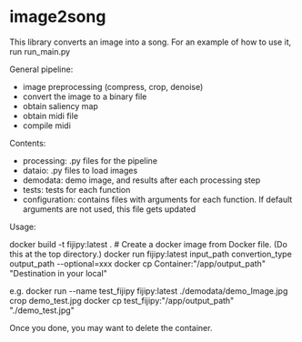 # image2song

This library converts an image into a song.
For an example of how to use it, run run_main.py

General pipeline:
- image preprocessing (compress, crop, denoise)
- convert the image to a binary file
- obtain saliency map
- obtain midi file
- compile midi

Contents:
- processing: .py files for the pipeline
- dataio: .py files to load images
- demodata: demo image, and results after each processing step 
- tests: tests for each function
- configuration: contains files with arguments for each function. If default arguments are not used, this file gets updated

Usage: 

docker build -t fijipy:latest . # Create a docker image from Docker file. (Do this at the top directory.)
docker run fijipy:latest  input_path convertion_type output_path --optional=xxx 
docker cp Container:"/app/output_path" "Destination in your local"

e.g. 
docker run  --name test_fijipy fijipy:latest ./demodata/demo_Image.jpg crop demo_test.jpg
docker cp test_fijipy:"/app/output_path" "./demo_test.jpg"

Once you done, you may want to delete the container. 
